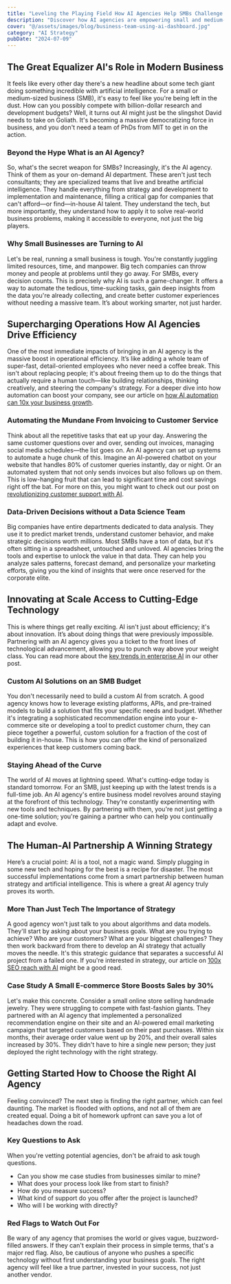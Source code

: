 ```yaml
---
title: "Leveling the Playing Field How AI Agencies Help SMBs Challenge Big Tech"
description: "Discover how AI agencies are empowering small and medium-sized businesses to innovate, optimize, and compete effectively against their larger counterparts."
cover: "@/assets/images/blog/business-team-using-ai-dashboard.jpg"
category: "AI Strategy"
pubDate: "2024-07-09"
---
```


## The Great Equalizer AI's Role in Modern Business

It feels like every other day there's a new headline about some tech giant doing something incredible with artificial intelligence. For a small or medium-sized business (SMB), it's easy to feel like you're being left in the dust. How can you possibly compete with billion-dollar research and development budgets? Well, it turns out AI might just be the slingshot David needs to take on Goliath. It's becoming a massive democratizing force in business, and you don't need a team of PhDs from MIT to get in on the action.

### Beyond the Hype What is an AI Agency?

So, what's the secret weapon for SMBs? Increasingly, it's the AI agency. Think of them as your on-demand AI department. These aren't just tech consultants; they are specialized teams that live and breathe artificial intelligence. They handle everything from strategy and development to implementation and maintenance, filling a critical gap for companies that can't afford—or find—in-house AI talent. They understand the tech, but more importantly, they understand how to apply it to solve real-world business problems, making it accessible to everyone, not just the big players.

### Why Small Businesses are Turning to AI

Let's be real, running a small business is tough. You're constantly juggling limited resources, time, and manpower. Big tech companies can throw money and people at problems until they go away. For SMBs, every decision counts. This is precisely why AI is such a game-changer. It offers a way to automate the tedious, time-sucking tasks, gain deep insights from the data you're already collecting, and create better customer experiences without needing a massive team. It’s about working smarter, not just harder.

## Supercharging Operations How AI Agencies Drive Efficiency

One of the most immediate impacts of bringing in an AI agency is the massive boost in operational efficiency. It’s like adding a whole team of super-fast, detail-oriented employees who never need a coffee break. This isn't about replacing people; it's about freeing them up to do the things that actually require a human touch—like building relationships, thinking creatively, and steering the company's strategy. For a deeper dive into how automation can boost your company, see our article on [how AI automation can 10x your business growth](/blog/how-ai-automation-can-10x-your-business-growth/).

### Automating the Mundane From Invoicing to Customer Service

Think about all the repetitive tasks that eat up your day. Answering the same customer questions over and over, sending out invoices, managing social media schedules—the list goes on. An AI agency can set up systems to automate a huge chunk of this. Imagine an AI-powered chatbot on your website that handles 80% of customer queries instantly, day or night. Or an automated system that not only sends invoices but also follows up on them. This is low-hanging fruit that can lead to significant time and cost savings right off the bat. For more on this, you might want to check out our post on [revolutionizing customer support with AI](https://ai-powered-astro-template.pages.dev/blog/revolutionizing-customer-support-with-ai/).

### Data-Driven Decisions without a Data Science Team

Big companies have entire departments dedicated to data analysis. They use it to predict market trends, understand customer behavior, and make strategic decisions worth millions. Most SMBs have a ton of data, but it's often sitting in a spreadsheet, untouched and unloved. AI agencies bring the tools and expertise to unlock the value in that data. They can help you analyze sales patterns, forecast demand, and personalize your marketing efforts, giving you the kind of insights that were once reserved for the corporate elite.

## Innovating at Scale Access to Cutting-Edge Technology

This is where things get really exciting. AI isn't just about efficiency; it's about innovation. It’s about doing things that were previously impossible. Partnering with an AI agency gives you a ticket to the front lines of technological advancement, allowing you to punch way above your weight class. You can read more about the [key trends in enterprise AI](/blog/ai-in-business-key-trends-reshaping-enterprise-technology) in our other post.

### Custom AI Solutions on an SMB Budget

You don't necessarily need to build a custom AI from scratch. A good agency knows how to leverage existing platforms, APIs, and pre-trained models to build a solution that fits your specific needs and budget. Whether it's integrating a sophisticated recommendation engine into your e-commerce site or developing a tool to predict customer churn, they can piece together a powerful, custom solution for a fraction of the cost of building it in-house. This is how you can offer the kind of personalized experiences that keep customers coming back.

### Staying Ahead of the Curve

The world of AI moves at lightning speed. What's cutting-edge today is standard tomorrow. For an SMB, just keeping up with the latest trends is a full-time job. An AI agency's entire business model revolves around staying at the forefront of this technology. They're constantly experimenting with new tools and techniques. By partnering with them, you're not just getting a one-time solution; you're gaining a partner who can help you continually adapt and evolve.

## The Human-AI Partnership A Winning Strategy

Here’s a crucial point: AI is a tool, not a magic wand. Simply plugging in some new tech and hoping for the best is a recipe for disaster. The most successful implementations come from a smart partnership between human strategy and artificial intelligence. This is where a great AI agency truly proves its worth.

### More Than Just Tech The Importance of Strategy

A good agency won't just talk to you about algorithms and data models. They'll start by asking about your business goals. What are you trying to achieve? Who are your customers? What are your biggest challenges? They then work backward from there to develop an AI strategy that actually moves the needle. It's this strategic guidance that separates a successful AI project from a failed one. If you're interested in strategy, our article on [100x SEO reach with AI](https://ai-powered-astro-template.pages.dev/blog/100x-seo-reach-ai-tools-strategy/) might be a good read.

### Case Study A Small E-commerce Store Boosts Sales by 30%

Let's make this concrete. Consider a small online store selling handmade jewelry. They were struggling to compete with fast-fashion giants. They partnered with an AI agency that implemented a personalized recommendation engine on their site and an AI-powered email marketing campaign that targeted customers based on their past purchases. Within six months, their average order value went up by 20%, and their overall sales increased by 30%. They didn't have to hire a single new person; they just deployed the right technology with the right strategy.

## Getting Started How to Choose the Right AI Agency

Feeling convinced? The next step is finding the right partner, which can feel daunting. The market is flooded with options, and not all of them are created equal. Doing a bit of homework upfront can save you a lot of headaches down the road.

### Key Questions to Ask

When you're vetting potential agencies, don't be afraid to ask tough questions.

- Can you show me case studies from businesses similar to mine?
- What does your process look like from start to finish?
- How do you measure success?
- What kind of support do you offer after the project is launched?
- Who will I be working with directly?

### Red Flags to Watch Out For

Be wary of any agency that promises the world or gives vague, buzzword-filled answers. If they can't explain their process in simple terms, that's a major red flag. Also, be cautious of anyone who pushes a specific technology without first understanding your business goals. The right agency will feel like a true partner, invested in your success, not just another vendor.
